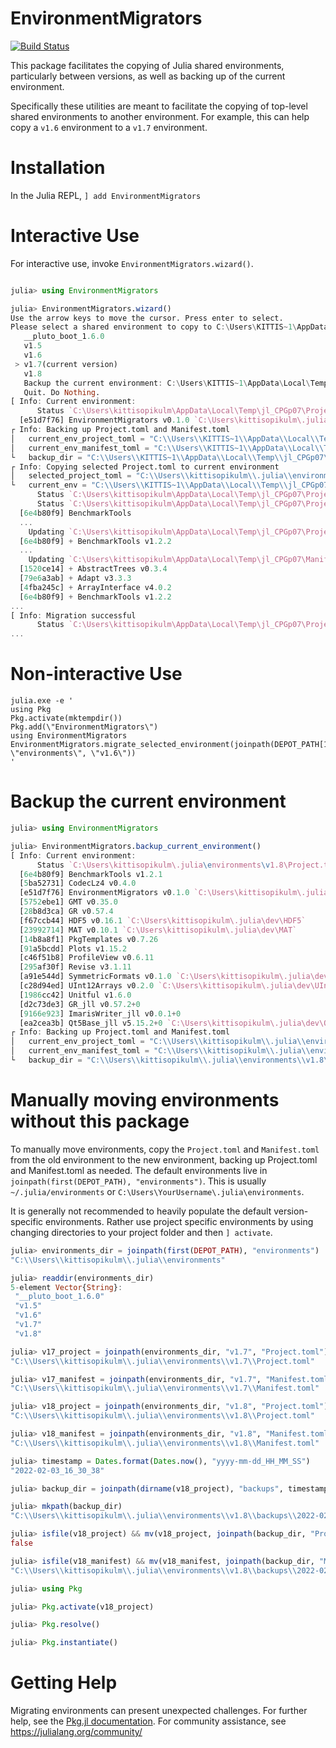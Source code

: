 # EnvironmentMigrators

[![Build Status](https://github.com/mkitti/EnvironmentMigrators.jl/actions/workflows/CI.yml/badge.svg?branch=main)](https://github.com/mkitti/EnvironmentMigrators.jl/actions/workflows/CI.yml?query=branch%3Amain)

This package facilitates the copying of Julia shared environments, particularly between versions, as well as backing up of the current environment.

Specifically these utilities are meant to facilitate the copying of top-level shared environments to another environment. For example, this can
help copy a `v1.6` environment to a `v1.7` environment.

# Installation

In the Julia REPL,
`] add EnvironmentMigrators`

# Interactive Use

For interactive use, invoke `EnvironmentMigrators.wizard()`.

```julia

julia> using EnvironmentMigrators

julia> EnvironmentMigrators.wizard()
Use the arrow keys to move the cursor. Press enter to select.
Please select a shared environment to copy to C:\Users\KITTIS~1\AppData\Local\Temp\jl_CPGp07\Project.toml:
   __pluto_boot_1.6.0
   v1.5
   v1.6
 > v1.7(current version)
   v1.8
   Backup the current environment: C:\Users\KITTIS~1\AppData\Local\Temp\jl_CPGp07\Project.toml.
   Quit. Do Nothing.
[ Info: Current environment:
      Status `C:\Users\kittisopikulm\AppData\Local\Temp\jl_CPGp07\Project.toml`
  [e51d7f76] EnvironmentMigrators v0.1.0 `C:\Users\kittisopikulm\.julia\dev\EnvironmentMigrators`
┌ Info: Backing up Project.toml and Manifest.toml
│   current_env_project_toml = "C:\\Users\\KITTIS~1\\AppData\\Local\\Temp\\jl_CPGp07\\Project.toml"
│   current_env_manifest_toml = "C:\\Users\\KITTIS~1\\AppData\\Local\\Temp\\jl_CPGp07\\Manifest.toml"
└   backup_dir = "C:\\Users\\KITTIS~1\\AppData\\Local\\Temp\\jl_CPGp07\\backups\\2022-02-03_16_47_33"
┌ Info: Copying selected Project.toml to current environment
│   selected_project_toml = "C:\\Users\\kittisopikulm\\.julia\\environments\\v1.7\\Project.toml"
└   current_env = "C:\\Users\\KITTIS~1\\AppData\\Local\\Temp\\jl_CPGp07"
      Status `C:\Users\kittisopikulm\AppData\Local\Temp\jl_CPGp07\Project.toml
      Status `C:\Users\kittisopikulm\AppData\Local\Temp\jl_CPGp07\Project.toml`
  [6e4b80f9] BenchmarkTools
  ...
    Updating `C:\Users\kittisopikulm\AppData\Local\Temp\jl_CPGp07\Project.toml`
  [6e4b80f9] + BenchmarkTools v1.2.2
  ...
    Updating `C:\Users\kittisopikulm\AppData\Local\Temp\jl_CPGp07\Manifest.toml`
  [1520ce14] + AbstractTrees v0.3.4
  [79e6a3ab] + Adapt v3.3.3
  [4fba245c] + ArrayInterface v4.0.2
  [6e4b80f9] + BenchmarkTools v1.2.2
...
[ Info: Migration successful
      Status `C:\Users\kittisopikulm\AppData\Local\Temp\jl_CPGp07\Project.toml`
...
```

# Non-interactive Use

```
julia.exe -e '
using Pkg
Pkg.activate(mktempdir())
Pkg.add(\"EnvironmentMigrators\")
using EnvironmentMigrators
EnvironmentMigrators.migrate_selected_environment(joinpath(DEPOT_PATH[1], \"environments\", \"v1.6\"))
'
```

# Backup the current environment

```julia
julia> using EnvironmentMigrators

julia> EnvironmentMigrators.backup_current_environment()
[ Info: Current environment:
      Status `C:\Users\kittisopikulm\.julia\environments\v1.8\Project.toml`
  [6e4b80f9] BenchmarkTools v1.2.1
  [5ba52731] CodecLz4 v0.4.0
  [e51d7f76] EnvironmentMigrators v0.1.0 `C:\Users\kittisopikulm\.julia\dev\EnvironmentMigrators`
  [5752ebe1] GMT v0.35.0
  [28b8d3ca] GR v0.57.4
  [f67ccb44] HDF5 v0.16.1 `C:\Users\kittisopikulm\.julia\dev\HDF5`
  [23992714] MAT v0.10.1 `C:\Users\kittisopikulm\.julia\dev\MAT`
  [14b8a8f1] PkgTemplates v0.7.26
  [91a5bcdd] Plots v1.15.2
  [c46f51b8] ProfileView v0.6.11
  [295af30f] Revise v3.1.11
  [a91e544d] SymmetricFormats v0.1.0 `C:\Users\kittisopikulm\.julia\dev\SymmetricFormats`
  [c28d94ed] UInt12Arrays v0.2.0 `C:\Users\kittisopikulm\.julia\dev\UInt12Arrays`
  [1986cc42] Unitful v1.6.0
  [d2c73de3] GR_jll v0.57.2+0
  [9166e923] ImarisWriter_jll v0.0.1+0
  [ea2cea3b] Qt5Base_jll v5.15.2+0 `C:\Users\kittisopikulm\.julia\dev\Qt5Base_jll`
┌ Info: Backing up Project.toml and Manifest.toml
│   current_env_project_toml = "C:\\Users\\kittisopikulm\\.julia\\environments\\v1.8\\Project.toml"
│   current_env_manifest_toml = "C:\\Users\\kittisopikulm\\.julia\\environments\\v1.8\\Manifest.toml"
└   backup_dir = "C:\\Users\\kittisopikulm\\.julia\\environments\\v1.8\\backups\\2022-02-03_17_41_24"
```

# Manually moving environments without this package

To manually move environments, copy the `Project.toml` and `Manifest.toml` from the old environment to the new environment, 
backing up Project.toml and Manifest.toml as needed. The default environments live in `joinpath(first(DEPOT_PATH), "environments")`.
This is usually `~/.julia/environments` or `C:\Users\YourUsername\.julia\environments`.

It is generally not recommended to heavily populate the default version-specific environments. Rather use project specific environments
by using changing directories to your project folder and then `] activate`.

```julia
julia> environments_dir = joinpath(first(DEPOT_PATH), "environments")
"C:\\Users\\kittisopikulm\\.julia\\environments"

julia> readdir(environments_dir)
5-element Vector{String}:
 "__pluto_boot_1.6.0"
 "v1.5"
 "v1.6"
 "v1.7"
 "v1.8"

julia> v17_project = joinpath(environments_dir, "v1.7", "Project.toml")
"C:\\Users\\kittisopikulm\\.julia\\environments\\v1.7\\Project.toml"

julia> v17_manifest = joinpath(environments_dir, "v1.7", "Manifest.toml")
"C:\\Users\\kittisopikulm\\.julia\\environments\\v1.7\\Manifest.toml"

julia> v18_project = joinpath(environments_dir, "v1.8", "Project.toml")
"C:\\Users\\kittisopikulm\\.julia\\environments\\v1.8\\Project.toml"

julia> v18_manifest = joinpath(environments_dir, "v1.8", "Manifest.toml")
"C:\\Users\\kittisopikulm\\.julia\\environments\\v1.8\\Manifest.toml"

julia> timestamp = Dates.format(Dates.now(), "yyyy-mm-dd_HH_MM_SS")
"2022-02-03_16_30_38"

julia> backup_dir = joinpath(dirname(v18_project), "backups", timestamp)

julia> mkpath(backup_dir)
"C:\\Users\\kittisopikulm\\.julia\\environments\\v1.8\\backups\\2022-02-03_16_30_38"

julia> isfile(v18_project) && mv(v18_project, joinpath(backup_dir, "Project.toml"))
false

julia> isfile(v18_manifest) && mv(v18_manifest, joinpath(backup_dir, "Manifest.toml"))
"C:\\Users\\kittisopikulm\\.julia\\environments\\v1.8\\backups\\2022-02-03_16_30_38\\Manifest.toml"

julia> using Pkg

julia> Pkg.activate(v18_project)

julia> Pkg.resolve()

julia> Pkg.instantiate()

```

# Getting Help

Migrating environments can present unexpected challenges.
For further help, see the [Pkg.jl documentation](https://pkgdocs.julialang.org/v1/).
For community assistance, see https://julialang.org/community/
